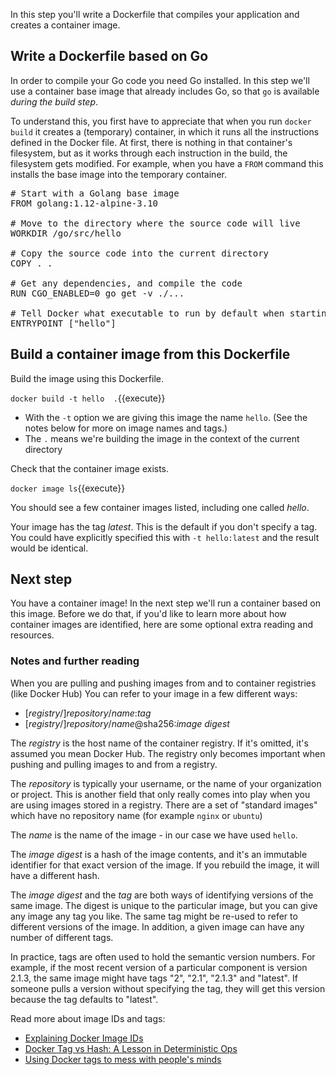 In this step you'll write a Dockerfile that compiles your application and creates a container image.

## Write a Dockerfile based on Go

In order to compile your Go code you need Go installed. In this step we'll use a container base image that already includes Go, so that `go` is available *during the build step*. 

To understand this, you first have to appreciate that when you run `docker build` it creates a (temporary) container, in which it runs all the instructions defined in the Docker file. At first, there is nothing in that container's filesystem, but as it works through each instruction in the build, the filesystem gets modified. For example, when you have a `FROM` command this installs the base image into the temporary container.

<pre class="file" data-filename="Dockerfile" data-target="replace">
# Start with a Golang base image
FROM golang:1.12-alpine-3.10

# Move to the directory where the source code will live
WORKDIR /go/src/hello

# Copy the source code into the current directory
COPY . .

# Get any dependencies, and compile the code
RUN CGO_ENABLED=0 go get -v ./...

# Tell Docker what executable to run by default when starting this container
ENTRYPOINT ["hello"]
</pre>

## Build a container image from this Dockerfile

Build the image using this Dockerfile.

`docker build -t hello  .`{{execute}}

* With the `-t` option we are giving this image the name `hello`. (See the notes below for more on image names and tags.)
* The `.` means we're building the image in the context of the current directory

Check that the container image exists.

`docker image ls`{{execute}}

You should see a few container images listed, including one called *hello*.

Your image has the tag *latest*. This is the default if you don't specify a tag. You could have explicitly specified this with `-t hello:latest` and the result would be identical.

## Next step

You have a container image! In the next step we'll run a container based on this image. Before we do that, if you'd like to learn more about how container images are identified, here are some optional extra reading and resources.

### Notes and further reading

When you are pulling and pushing images from and to container registries (like Docker Hub) You can refer to your image in a few different ways:

* \[*registry*/\]*repository*/*name*:*tag*
* \[*registry*/\]*repository*/*name*@sha256:*image digest*

The *registry* is the host name of the container registry. If it's omitted, it's assumed you mean Docker Hub. The registry only becomes important when pushing and pulling images to and from a registry.

The *repository* is typically your username, or the name of your organization or project. This is another field that only really comes into play when you are using images stored in a registry. There are a set of "standard images" which have no repository name (for example `nginx` or `ubuntu`)

The *name* is the name of the image - in our case we have used `hello`.

The *image digest* is a hash of the image contents, and it's an immutable identifier for that exact version of the image. If you rebuild the image, it will have a different hash.

The *image digest* and the *tag* are both ways of identifying versions of the same image. The digest is unique to the particular image, but you can give any image any tag you like. The same tag might be re-used to refer to different versions of the image. In addition, a given image can have any number of different tags. 

In practice, tags are often used to hold the semantic version numbers. For example, if the most recent version of a particular component is version 2.1.3, the same image might have tags "2", "2.1", "2.1.3" and "latest". If someone pulls a version without specifying the tag, they will get this version because the tag defaults to "latest".

Read more about image IDs and tags:

* [Explaining Docker Image IDs](https://windsock.io/explaining-docker-image-ids/)
* [Docker Tag vs Hash: A Lesson in Deterministic Ops](https://medium.com/@tariq.m.islam/container-deployments-a-lesson-in-deterministic-ops-a4a467b14a03)
* [Using Docker tags to mess with people's minds](https://medium.com/microscaling-systems/using-docker-tags-to-mess-with-peoples-minds-367bb2c93bd0)
